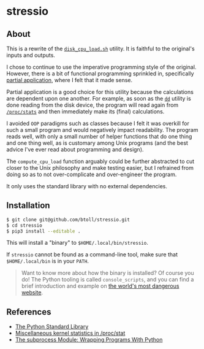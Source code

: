 # stressio

## About

This is a rewrite of the [`disk_cpu_load.sh`] utility.  It is faithful to the original's inputs and outputs.

I chose to continue to use the imperative programming style of the original.  However, there is a bit of functional programming sprinkled in, specifically [partial application], where I felt that it made sense.

Partial application is a good choice for this utility because the calculations are dependent upon one another.  For example, as soon as the [`dd`] utility is done reading from the disk device, the program will read again from [`/proc/stats`] and then immediately make its (final) calculations.

I avoided `OOP` paradigms such as classes because I felt it was overkill for such a small program and would negatively impact readability.  The program reads well, with only a small number of helper functions that do one thing and one thing well, as is customary among Unix programs (and the best advice I've ever read about programming and design).

The `compute_cpu_load` function arguably could be further abstracted to cut closer to the Unix philosophy and make testing easier, but I refrained from doing so as to not over-complicate and over-engineer the program.

It only uses the standard library with no external dependencies.

## Installation

```bash
$ git clone git@github.com/btoll/stressio.git
$ cd stressio
$ pip3 install --editable .
```

This will install a "binary" to `$HOME/.local/bin/stressio`.

If `stressio` cannot be found as a command-line tool, make sure that `$HOME/.local/bin` is in your `PATH`.

> Want to know more about how the binary is installed?  Of course you do!  The Python tooling is called `console_scripts`, and you can find a brief introduction and example on [the world's most dangerous website].

## References

- [The Python Standard Library](https://docs.python.org/3/library/)
- [Miscellaneous kernel statistics in /proc/stat](https://docs.kernel.org/filesystems/proc.html#miscellaneous-kernel-statistics-in-proc-stat)
- [The subprocess Module: Wrapping Programs With Python](https://realpython.com/python-subprocess/)

[`disk_cpu_load.sh`]: https://git.launchpad.net/coding-samples/tree/samples/disk_cpu_load.sh
[partial application]: https://docs.python.org/3/library/functools.html#functools.partial
[`dd`]: https://www.man7.org/linux/man-pages/man1/dd.1.html
[`/proc/stats`]: https://docs.kernel.org/filesystems/proc.html#miscellaneous-kernel-statistics-in-proc-stat
[the world's most dangerous website]: https://benjamintoll.com/2021/04/04/on-python-entry_points/#console_scripts

